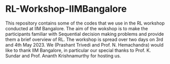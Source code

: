 # RL-Workshop-IIMBangalore
This repository contains some of the codes that we use in the RL workshop conducted at IIM Bangalore.
The aim of the wokshop is to make the participants familiar with Sequential decision making problems and provide them a brief overview of RL.
The workshop is spread over two days on 3rd and 4th May 2023.
We (Prashant Trivedi and Prof. N. Hemachandra) would like to thank IIM Bangalore, in particular our special thanks to Prof. K. Sundar and Prof. Ananth Krishnamurthy for hosting us.
